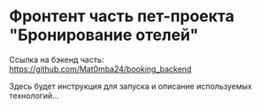 # Фронтент часть пет-проекта "Бронирование отелей"

Ссылка на бэкенд часть: https://github.com/Mat0mba24/booking_backend

Здесь будет инструкция для запуска и описание используемых технологий...
